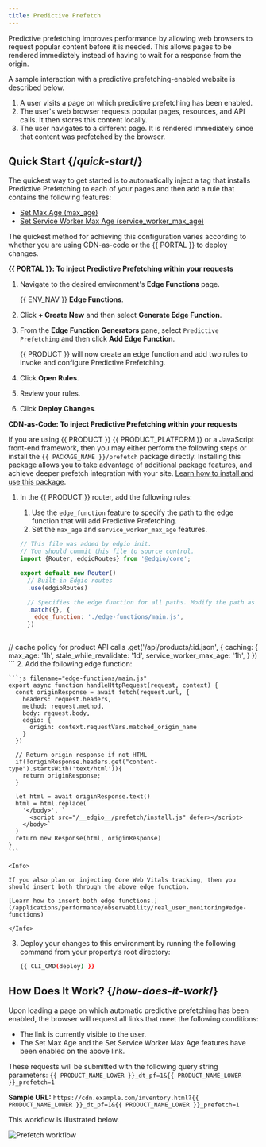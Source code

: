 ```yaml
---
title: Predictive Prefetch
---
```


Predictive prefetching improves performance by allowing web browsers to request popular content before it is needed. This allows pages to be rendered immediately instead of having to wait for a response from the origin.

A sample interaction with a predictive prefetching-enabled website is described below.

1.  A user visits a page on which predictive prefetching has been enabled.
2.  The user's web browser requests popular pages, resources, and API calls. It then stores this content locally.
3.  The user navigates to a different page. It is rendered immediately since that content was prefetched by the browser.

## Quick Start {/*quick-start*/}

The quickest way to get started is to automatically inject a tag that installs Predictive Prefetching to each of your pages and then add a rule that contains the following features:

-   [Set Max Age (max_age)](/applications/performance/rules/features#set-max-age)
-   [Set Service Worker Max Age (service_worker_max_age)](/applications/performance/rules/features#set-service-worker-max-age)

The quickest method for achieving this configuration varies according to whether you are using CDN-as-code or the {{ PORTAL }} to deploy changes.

**{{ PORTAL }}: To inject Predictive Prefetching within your requests**

1.  Navigate to the desired environment's **Edge Functions** page.

    {{ ENV_NAV }} **Edge Functions**.

2.  Click **+ Create New** and then select **Generate Edge Function**.
3.  From the **Edge Function Generators** pane, select `Predictive Prefetching` and then click **Add Edge Function**.

    {{ PRODUCT }} will now create an edge function and add two rules to invoke and configure Predictive Prefetching.

4.  Click **Open Rules**.
5.  Review your rules.
6.  Click **Deploy Changes**.

**CDN-as-Code: To inject Predictive Prefetching within your requests**

<Callout type="tip">

  If you are using {{ PRODUCT }} {{ PRODUCT_PLATFORM }} or a JavaScript front-end framework, then you may either perform the following steps or install the `{{ PACKAGE_NAME }}/prefetch` package directly. Installing this package allows you to take advantage of additional package features, and achieve deeper prefetch integration with your site. [Learn how to install and use this package](/applications/performance/prefetching/prefetching_edgio_sites).

</Callout>

1.  In the {{ PRODUCT }} router, add the following rules:

    1.  Use the `edge_function` feature to specify the path to the edge function that will add Predictive Prefetching.
    2.  Set the `max_age` and `service_worker_max_age` features.

    ```js filename="routes.js"
    // This file was added by edgio init.
    // You should commit this file to source control.
    import {Router, edgioRoutes} from '@edgio/core';

    export default new Router()
      // Built-in Edgio routes
      .use(edgioRoutes)

      // Specifies the edge function for all paths. Modify the path as needed.
      .match({}, {
        edge_function: './edge-functions/main.js',
      })
      
   // cache policy for product API calls
   .get('/api/products/:id.json', {
     caching: {
        max_age: '1h',
        stale_while_revalidate: '1d',
        service_worker_max_age: '1h',
      }
    })
    ```
2.  Add the following edge function:

    ```js filename="edge-functions/main.js"
    export async function handleHttpRequest(request, context) {
      const originResponse = await fetch(request.url, {
        headers: request.headers,
        method: request.method,
        body: request.body,
        edgio: {
          origin: context.requestVars.matched_origin_name
        }
      })

      // Return origin response if not HTML
      if(!originResponse.headers.get("content-type").startsWith('text/html')){
        return originResponse;
      }

      let html = await originResponse.text()
      html = html.replace(
        '</body>', `
          <script src="/__edgio__/prefetch/install.js" defer></script>
        </body>`
      )
      return new Response(html, originResponse)
    }
    ```
    
    <Info>
    
    If you also plan on injecting Core Web Vitals tracking, then you should insert both through the above edge function. 
    
    [Learn how to insert both edge functions.](/applications/performance/observability/real_user_monitoring#edge-functions)

    </Info>

3.  Deploy your changes to this environment by running the following command from your property’s root directory:

    ```bash
    {{ CLI_CMD(deploy) }}
    ```

## How Does It Work? {/*how-does-it-work*/}

Upon loading a page on which automatic predictive prefetching has been enabled, the browser will request all links that meet the following conditions:
-   The link is currently visible to the user.
-   The Set Max Age and the Set Service Worker Max Age features have been enabled on the above link.

These requests will be submitted with the following query string parameters: `{{ PRODUCT_NAME_LOWER }}_dt_pf=1&{{ PRODUCT_NAME_LOWER }}_prefetch=1`

**Sample URL:** `https://cdn.example.com/inventory.html?{{ PRODUCT_NAME_LOWER }}_dt_pf=1&{{ PRODUCT_NAME_LOWER }}_prefetch=1`

This workflow is illustrated below.

![Prefetch workflow](/images/v7/performance/prefetch-how-does-it-work.png)
